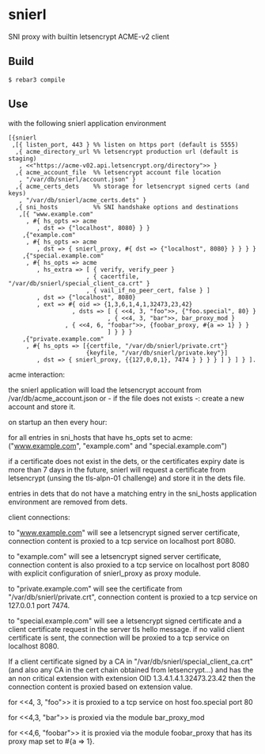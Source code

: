 snierl
=====

SNI proxy with builtin letsencrypt ACME-v2 client

Build
-----

    $ rebar3 compile


Use
-----

with the following snierl application environment

~~~
[{snierl
 ,[{ listen_port, 443 } %% listen on https port (default is 5555)
  ,{ acme_directory_url %% letsencrypt production url (default is staging)
   , <<"https://acme-v02.api.letsencrypt.org/directory">> }
  ,{ acme_account_file  %% letsencrypt account file location
   , "/var/db/snierl/account.json" }
  ,{ acme_certs_dets    %% storage for letsencrypt signed certs (and keys)
   , "/var/db/snierl/acme_certs.dets" }
  ,{ sni_hosts          %% SNI handshake options and destinations
   ,[{ "www.example.com"
     , #{ hs_opts => acme
        , dst => {"localhost", 8080} } }
    ,{"example.com"
     , #{ hs_opts => acme
        , dst => { snierl_proxy, #{ dst => {"localhost", 8080} } } } }
    ,{"special.example.com"
     , #{ hs_opts => acme
        , hs_extra => [ { verify, verify_peer }
                      , { cacertfile, "/var/db/snierl/special_client_ca.crt" }
                      , { vail_if_no_peer_cert, false } ]
        , dst => {"localhost", 8080}
        , ext => #{ oid => {1,3,6,1,4,1,32473,23,42}
                  , dsts => [ { <<4, 3, "foo">>, {"foo.special", 80} }
                            , { <<4, 3, "bar">>, bar_proxy_mod }
			    , { <<4, 6, "foobar">>, {foobar_proxy, #{a => 1} } }
                            ] } } }
    ,{"private.example.com"
     , #{ hs_opts => [{certfile, "/var/db/snierl/private.crt"}
                      {keyfile, "/var/db/snierl/private.key"}]
        , dst => { snierl_proxy, {{127,0,0,1}, 7474 } } } } ] } ] } ].
~~~

acme interaction:

the snierl application will load the letsencrypt account from
/var/db/acme_account.json or - if the file does not exists -:
create a new account and store it.

on startup an then every hour:

for all entries in sni_hosts that have hs_opts set to acme:
("www.example.com", "example.com" and "special.example.com")

if a certificate does not exist in the dets, or the certificates expiry date is
more than 7 days in the future, snierl will request a certificate from
letsencrypt (unsing the tls-alpn-01 challenge) and store it in the dets file.

entries in dets that do not have a matching entry in the sni_hosts application
environment are removed from dets.

client connections:

to "www.example.com" will see a letsencrypt signed server certificate,
connection content is proxied to a tcp service on localhost port 8080.

to "example.com" will see a letsencrypt signed server certificate,
connection content is also proxied to a tcp service on localhost port 8080
with explicit configuration of snierl_proxy as proxy module.

to "private.example.com" will see the certificate from
"/var/db/snierl/private.crt", connection content is proxied to a tcp service
on 127.0.0.1 port 7474.

to "special.example.com" will see a letsencrypt signed certificate and a
client certificate request in the server tls hello message.
if no valid client certificate is sent, the connection will be proxied to
a tcp service on localhost 8080.

If a client certificate signed by a CA in "/var/db/snierl/special_client_ca.crt"
(and also any CA in the cert chain obtained from letsencrypt...) and
has the an non critical extension with extension OID 1.3.4.1.4.1.32473.23.42
then the connection content is proxied based on extension value.

for <<4, 3, "foo">>  it is proxied to a tcp service on host foo.special port 80

for <<4,3, "bar">> is proxied via the module bar_proxy_mod

for <<4,6, "foobar">> it is proxied via the module foobar_proxy that has
its proxy map set to #{a => 1}.